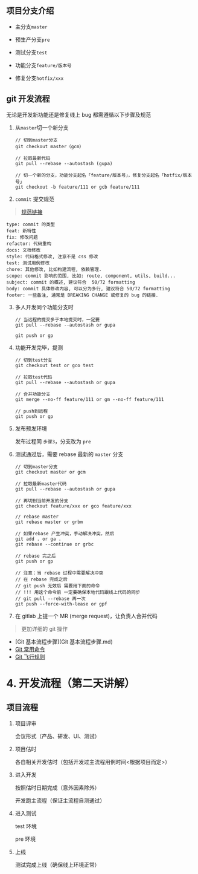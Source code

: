 ## 项目分支介绍

- 主分支`master`

- 预生产分支`pre`

- 测试分支`test`

- 功能分支`feature/版本号`

- 修复分支`hotfix/xxx`

## git 开发流程

无论是开发新功能还是修复线上 bug 都需遵循以下步骤及规范

1. 从`master`切一个新分支

   ```shell
   // 切到master分支
   git checkout master（gcm）

   // 拉取最新代码
   git pull --rebase --autostash (gupa)

   // 切一个新的分支，功能分支起名「feature/版本号」，修复分支起名「hotfix/版本号」
   git checkout -b feature/111 or gcb feature/111
   ```

2. `commit` 提交规范  
> [规范链接](https://www.conventionalcommits.org/en/v1.0.0/)

   ```shell
type: commit 的类型
feat: 新特性
fix: 修改问题
refactor: 代码重构
docs: 文档修改
style: 代码格式修改, 注意不是 css 修改
test: 测试用例修改
chore: 其他修改, 比如构建流程, 依赖管理.
scope: commit 影响的范围, 比如: route, component, utils, build...
subject: commit 的概述, 建议符合  50/72 formatting
body: commit 具体修改内容, 可以分为多行, 建议符合 50/72 formatting
footer: 一些备注, 通常是 BREAKING CHANGE 或修复的 bug 的链接.
```

3. 多人开发同个功能分支时

   ```shell
   // 当远程的提交多于本地提交时，一定要
   git pull --rebase --autostash or gupa

   git push or gp
   ```

4. 功能开发完毕，提测

   ```
   // 切到test分支
   git checkout test or gco test

   // 拉取test代码
   git pull --rebase --autostash or gupa

   // 合并功能分支
   git merge --no-ff feature/111 or gm --no-ff feature/111

   // push到远程
   git push or gp
   ```

5. 发布预发环境

   发布过程同 `步骤3`，分支改为 `pre`

6. 测试通过后，需要 rebase 最新的 `master` 分支

   ```
   // 切到master分支
   git checkout master or gcm

   // 拉取最新master代码
   git pull --rebase --autostash or gupa

   // 再切到当前开发的分支
   git checkout feature/xxx or gco feature/xxx

   // rebase master
   git rebase master or grbm

   // 如果rebase 产生冲突，手动解决冲突，然后
   git add . or ga .
   git rebase --continue or grbc

   // rebase 完之后
   git push or gp

   // 注意：当 rebase 过程中需要解决冲突
   // 在 rebase 完成之后
   // git push 无效后 需要用下面的命令
   // !!! 用这个命令前 一定要确保本地代码跟线上代码的同步
   // git pull --rebase 再一次
   git push --force-with-lease or gpf
   ```

7. 在 gitlab 上提一个 MR (merge request)，让负责人合并代码

> 更加详细的 git 操作

- [Git 基本流程步骤](Git 基本流程步骤.md)
- [Git 常用命令](Git常用命令.md)
- [Git 飞行规则](https://github.com/k88hudson/git-flight-rules/blob/master/README_zh-CN.md)

# 4. 开发流程（第二天讲解）

## 项目流程

1. 项目评审

   会议形式（产品、研发、UI、测试）

2. 项目估时

   各自相关开发估时（包括开发过主流程用例时间<根据项目而定>）

3. 进入开发

   按照估时日期完成（意外因素除外）

   开发跑主流程（保证主流程自测通过）

4. 进入测试

   test 环境

   pre 环境

5. 上线

   测试完成上线（确保线上环境正常）
